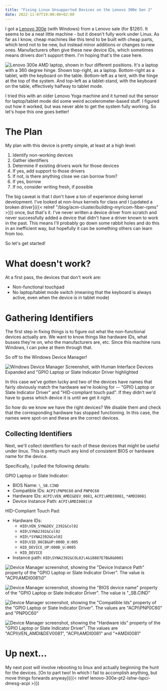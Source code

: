 ```yaml
---
title: "Fixing Linux Unsupported Devices on the Lenovo 300e Gen 2"
date: 2022-11-07T19:00:00+02:00
---
```


I got a [Lenovo 300e](https://www.lenovo.com/us/en/p/laptops/lenovo/lenovo-edu-chromebooks/lenovo-300e-2nd-gen-amd/82gk001uus) (with Windows) from a Lenovo sale (for $126!). It seems to be a neat little machine - but it doesn't fully work under Linux. As far as I know, cheap machines like this tend to be built with cheap parts, which tend not to be new, but instead minor additions or changes to new ones. Manufacturers often give these new device IDs, which sometimes means drivers don't support them. I'm hoping that's the case here.

![Lenovo 300e AMD laptop, shown in four different positions. It's a laptop with a 360 degree hinge. Shown top-right, as a laptop. Bottom-right as a tablet, with the keyboard on the table. Bottom-left as a tent, with the hinge at the top of the system. And top-left as a tablet-stand, with the keyboard on the table, effectively halfway to tablet mode.](https://p1-ofp.static.pub/medias/bWFzdGVyfHJvb3R8ODI5MjZ8aW1hZ2UvcG5nfGgzZS9oYjgvMTEwOTY0Mjk5ODU4MjIucG5nfDQ2MzQ0MjhmOTYyZGZjMzQyMjYwMGY4YWYyOGVkNGRjYWRiZWE5M2VhMDI5MmQyZWE4OWI0MWZjYWEwOWI4Yjg/bWFzdGVyfH.png)

I tried this with an older Lenovo Yoga machine and it turned out the sensor for laptop/tablet mode did some weird accelerometer-based stuff. I figured out how it worked, but was never able to get the system fully working. So let's hope this one goes better!

# The Plan

My plan with this device is pretty simple, at least at a high level:

1. Identify non-working devices
2. Gather identifiers 
3. Determine if existing drivers work for those devices
4. If yes, add support to those drivers
5. If not, is there anything close we can borrow from?
6. If yes, borrow
7. If no, consider writing fresh, if possible

The big caveat is that I don't have a ton of experience doing kernel development. I've looked at non-linux kernels for class and I [updated a broken driver]({{< relref "/blog/acm-cluster/building-myricom-fiber-rpms" >}}) once, but that's it. I've never written a device driver from scratch and never successfully added a device that didn't have a driver known to work in the past. This means I'll probably go down some rabbit holes and do this in an inefficient way, but hopefully it can be something others can learn from too.

So let's get started!

# What doesn't work?

At a first pass, the devices that don't work are:

* Non-functional touchpad
* No laptop/tablet mode switch (meaning that the keyboard is always active, even when the device is in tablet mode)

# Gathering Identifiers

The first step in fixing things is to figure out what the non-functional devices actually are. We want to know things like hardware IDs, what busses they're on, who the manufacturers are, etc. Since this machine runs Windows, I can poke at them through that.

So off to the Windows Device Manager!

![Windows Device Manager Screenshot, with Human Interface Devices Expanded and "GPIO Laptop or Slate Indicator Driver highlighted](/static/images/300e/Devices.PNG)

In this case we've gotten lucky and two of the devices have names that fairly obviously match the hardware we're looking for -- "GPIO Laptop or Slate Indicator Driver" and "HID-compliant touch pad". If they didn't we'd have to guess which device it is until we get it right.

So how do we know we have the right devices? We disable them and check that the corresponding hardware has stopped functioning.  In this case, the names were spot-on and these are the correct devices.

## Collecting Identifiers

Next, we'll collect identifiers for each of these devices that might be useful under linux. This is pretty much any kind of consistent BIOS or hardware name for the device.

Specifically, I pulled the following details:

GPIO Laptop or Slate Indicator:

* BIOS Name: `\_SB.CIND`
* Compatible IDs: `ACPI\PNP0C60` and `PNP0C60`
* Hardware IDs: `ACPI\VEN_AMDI&DEV_0081`, `ACPI\AMDI0081`, `*AMDI0081`
* Device Instance Path: `ACPI\AMDI0081\0`

HID-Compliant Touch Pad:

* Hardware IDs: 
    * `HID\VEN_SYN&DEV_2392&Col02`
    * `HID\SYNA2392&Col02`
    * `HID\*SYNA2392&Col02`
    * `HID\VID_06CB&UP:000D_U:005`
    * `HID_DEVICE_UP:000D_U:0005`
    * `HID_DEVICE`
* Instance path: `HID\SYNA2392&COL02\4&18887E7B&0&0001`


![Device Manager screenshot, showing the "Device Instance Path" property of the "GPIO Laptop or Slate Indicator Driver". The value is "ACPI\AMDI0081\0"](/static/images/300e/SlateIndicatorInstancePath.PNG)

![Device Manager screenshot, showing the "BIOS device name" property of the "GPIO Laptop or Slate Indicator Driver". The value is "\_SB.CIND"](/static/images/300e/SlateIndicatorInstancePath.PNG)

![Device Manager screenshot, showing the "Compatible Ids" property of the "GPIO Laptop or Slate Indicator Driver". The values are "ACPI\PNP0C60" and "PNP0C60"](/static/images/300e/SlateIndicatorCompatibleIDs.PNG)

![Device Manager screenshot, showing the "Hardware ids" property of the "GPIO Laptop or Slate Indicator Driver". The values are "ACPI\VEN_AMDI&DEV0081", "ACPI\AMDI0081" and "*AMDI0081"](/static/images/300e/SlateIndicatorDeviceIDs.PNG)

# Up next...

My next post will involve rebooting to linux and actually beginning the hunt for the devices. [On to part two! In which I fail to accomplish anything, but move things forwards anyway]({{< relref lenovo-300e-pt2-lshw-lspci-dmesg-acpi >}})